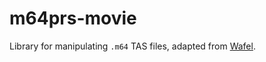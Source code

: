 # m64prs-movie

Library for manipulating `.m64` TAS files, adapted from [Wafel](https://github.com/branpk/wafel/blob/main/wafel_api/src/m64.rs).